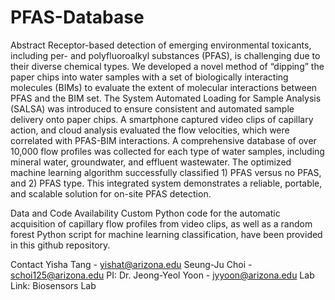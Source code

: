# PFAS-Database
Abstract
Receptor-based detection of emerging environmental toxicants, including per- and polyfluoroalkyl substances (PFAS), is challenging due to their diverse chemical types. We developed a novel method of “dipping” the paper chips into water samples with a set of biologically interacting molecules (BIMs) to evaluate the extent of molecular interactions between PFAS and the BIM set. The System Automated Loading for Sample Analysis (SALSA) was introduced to ensure consistent and automated sample delivery onto paper chips. A smartphone captured video clips of capillary action, and cloud analysis evaluated the flow velocities, which were correlated with PFAS-BIM interactions. A comprehensive database of over 10,000 flow profiles was collected for each type of water samples, including mineral water, groundwater, and effluent wastewater. The optimized machine learning algorithm successfully classified 1) PFAS versus no PFAS, and 2) PFAS type. This integrated system demonstrates a reliable, portable, and scalable solution for on-site PFAS detection. 

Data and Code Availability
Custom Python code for the automatic acquisition of capillary flow profiles from video clips, as well as a random forest Python script for machine learning classification, have been provided in this github repository.

Contact
Yisha Tang - yishat@arizona.edu
Seung-Ju Choi - schoi125@arizona.edu
PI: Dr. Jeong-Yeol Yoon - jyyoon@arizona.edu
Lab Link: Biosensors Lab

